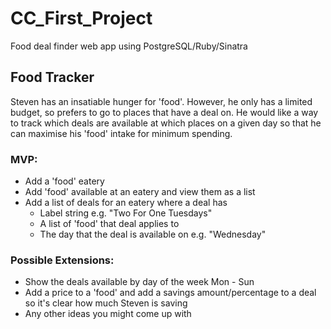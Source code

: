# CC_First_Project
Food deal finder web app using PostgreSQL/Ruby/Sinatra

## Food Tracker

Steven has an insatiable hunger for 'food'. However, he only has a limited budget, so prefers to go to places that have a deal on. He would like a way to track which deals are available at which places on a given day so that he can maximise his 'food' intake for minimum spending.

### MVP:

- Add a 'food' eatery
- Add 'food' available at an eatery and view them as a list
- Add a list of deals for an eatery where a deal has
   - Label string e.g. "Two For One Tuesdays"
   - A list of 'food' that deal applies to
   - The day that the deal is available on e.g. "Wednesday"

### Possible Extensions:

- Show the deals available by day of the week Mon - Sun
- Add a price to a 'food' and add a savings amount/percentage to a deal so it's clear how much Steven is saving
- Any other ideas you might come up with
